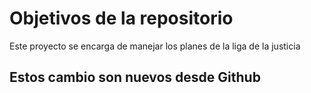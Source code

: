 # Objetivos de la repositorio

Este proyecto se encarga de manejar los planes de la liga de la justicia

## Estos cambio son nuevos desde Github
